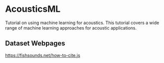 # AcousticsML
Tutorial on using machine learning for acoustics. This tutorial covers a wide range of machine learning approaches for acoustic applications.


## Dataset Webpages
https://fishsounds.net/how-to-cite.js
